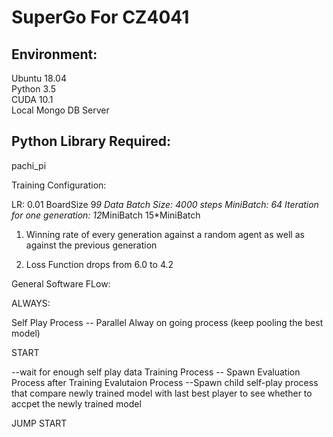 # SuperGo For CZ4041  

## Environment:  

Ubuntu 18.04  
Python 3.5  
CUDA 10.1  
Local Mongo DB Server  

## Python Library Required:  

pachi_pi


Training Configuration:

LR: 0.01
BoardSize 9*9
Data Batch Size: 4000 steps
MiniBatch: 64
Iteration for one generation: 12*MiniBatch 15*MiniBatch


1. Winning rate of every generation against a random agent as well as against the previous generation

2. Loss Function drops from 6.0 to 4.2



General Software FLow:


ALWAYS:

Self Play Process  -- Parallel Alway on going process (keep pooling the best model)


START

--wait for enough self play data
Training Process -- Spawn Evaluation Process after Training
Evalutaion Process --Spawn child self-play process that compare newly trained model with last best player to see whether to accpet the newly trained model 


JUMP START 
